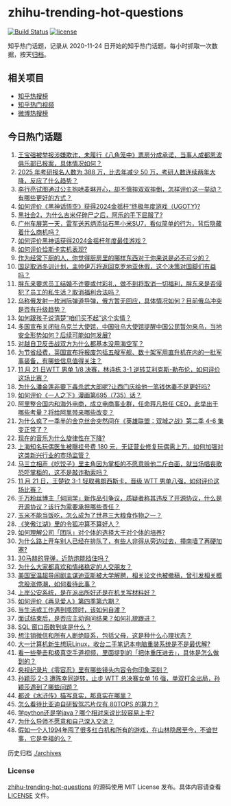 # zhihu-trending-hot-questions

[![Build Status](https://github.com/justjavac/zhihu-trending-hot-questions/workflows/ci/badge.svg?branch=master)](https://github.com/justjavac/zhihu-trending-hot-questions/actions)
[![license](https://img.shields.io/github/license/justjavac/zhihu-trending-hot-questions)](https://github.com/justjavac/zhihu-trending-hot-questions/blob/master/LICENSE)

知乎热门话题，记录从 2020-11-24
日开始的知乎热门话题。每小时抓取一次数据，按天[归档](./archives)。

## 相关项目

- [知乎热搜榜](https://github.com/justjavac/zhihu-trending-top-search)
- [知乎热门视频](https://github.com/justjavac/zhihu-trending-hot-video)
- [微博热搜榜](https://github.com/justjavac/weibo-trending-hot-search)

## 今日热门话题

<!-- BEGIN -->
<!-- 最后更新时间 Fri Nov 22 2024 04:08:54 GMT+0800 (China Standard Time) -->

1. [王宝强被举报涉嫌欺诈，未履行《八角笼中》票房分成承诺，当事人成都恩波俱乐部已报案，具体情况如何？](https://www.zhihu.com/question/4755690514)
1. [2025 年考研报名人数为 388 万，比去年减少 50 万，考研人数连续两年大降，反应了什么趋势？](https://www.zhihu.com/question/4736912829)
1. [李行亮试图通过公主抱哄麦琳开心，却不慎摔双双摔倒，怎样评价这一举动？有哪些更好的方式？](https://www.zhihu.com/question/4736463271)
1. [如何评价《黑神话悟空》获得2024金摇杆“终极年度游戏（UGOTY)?](https://www.zhihu.com/question/4713951227)
1. [黑社会2，为什么吉米仔碎尸之后，阿乐的手下屈服了?](https://www.zhihu.com/question/4678711414)
1. [广州车展第一天，雷军送苏炳添钻石黑小米SU7，看似简单的行为，背后隐藏着什么商机吗？](https://www.zhihu.com/question/4301105577)
1. [如何评价黑神话获得2024金摇杆年度最佳游戏？](https://www.zhihu.com/question/4783557412)
1. [如何评价恰斯卡实机表现?](https://www.zhihu.com/question/801638997)
1. [作为经常下厨的人，你觉得厨房里的哪样东西对于你来说是必不可少的？](https://www.zhihu.com/question/3462760195)
1. [国足取消冬训计划，主帅伊万将返回克罗地亚休假，这个决策对国脚们有益吗？](https://www.zhihu.com/question/4671026505)
1. [胖东来要求员工结婚不许要或付彩礼，做不到将取消一切福利，胖东来是否侵犯了员工的私生活？取消福利合法吗？](https://www.zhihu.com/question/4733480897)
1. [乌称俄发射一枚洲际弹道导弹，俄方暂无回应，具体情况如何？目前俄乌冲突是否有升级趋势？](https://www.zhihu.com/question/4746063108)
1. [如何跟孩子说清楚“咱们买不起”这个实情？](https://www.zhihu.com/question/665451884)
1. [多国宣布关闭驻乌克兰大使馆，中国驻乌大使馆提醒中国公民暂勿来乌，当地安全形势如何？后续可能如何发展?](https://www.zhihu.com/question/4716173600)
1. [对越自卫反击战双方为什么都基本没用海空军？](https://www.zhihu.com/question/674148334)
1. [为节省经费，英国宣布将报废包括五艘军舰、数十架军用直升机在内的一批军事装备，有哪些信息值得关注？](https://www.zhihu.com/question/4713468940)
1. [11 月 21 日WTT 男单 1/8 决赛，林诗栋 3-1 逆转艾利克斯-勒布伦，如何评价这场比赛？](https://www.zhihu.com/question/4752049037)
1. [为什么潘金莲非要下毒杀武大郎呢?让西门庆给他一笔钱休妻不是更好吗?](https://www.zhihu.com/question/3794754751)
1. [如何评价《一人之下》漫画第695（735）话？](https://www.zhihu.com/question/4757730041)
1. [阿里整合国内和海外电商，成立电商事业群，任命蒋凡担任 CEO，此举出于哪些考量？将给阿里带来哪些改变？](https://www.zhihu.com/question/4756298571)
1. [为什么疯了一季半的金克丝会突然间在《英雄联盟：双城之战》第二季 4-6 集变正常了？](https://www.zhihu.com/question/4496179110)
1. [现在的音乐为什么旋律性在下降?](https://www.zhihu.com/question/391234025)
1. [上海知名玩偶医生被曝挂号费 180 元，无证营业修复玩偶需上万，如何加强对这类新兴行业的市场监管？](https://www.zhihu.com/question/4660800293)
1. [马三立相声《吃饺子》里主角因为掌柜的不愿意赊他二斤白面，就当场唱丧歌恐吓掌柜的，这不是敲诈勒索吗？](https://www.zhihu.com/question/4696271147)
1. [11 月 21 日，王楚钦 3-1 轻取弗朗西斯卡，晋级 WTT 男单八强，如何评价这场比赛？](https://www.zhihu.com/question/4751947724)
1. [千万粉丝博主「何同学」新作品引争议，质疑者称其违反了开源协议，什么是开源协议？该行为需要承担哪些责任？](https://www.zhihu.com/question/4662784929)
1. [玉米不能当饭吃，怎么成为了世界三大粮食作物之一？](https://www.zhihu.com/question/337913080)
1. [《笑傲江湖》里的令狐冲算不算好人？](https://www.zhihu.com/question/420055434)
1. [如何理解公司「团队」对个体的选择大于对个体的培养?](https://www.zhihu.com/question/4077677388)
1. [为什么路上开车别人已经在排队了，有些人非得从旁边过去，撞南墙了再硬加塞?](https://www.zhihu.com/question/659445743)
1. [30马赫的导弹，近防炮能挡住吗？](https://www.zhihu.com/question/705027102)
1. [为什么大家都喜欢和情绪稳定的人交朋友？](https://www.zhihu.com/question/4688359300)
1. [美国室温超导闹剧主谋迪亚斯被大学解聘，相关论文也被撤稿，曾引发相关概念股涨停潮，如何看待此事？](https://www.zhihu.com/question/4715002656)
1. [上岸公安系统，是在派出所好还是在机关写材料好？](https://www.zhihu.com/question/666407916)
1. [如何评价《再见爱人》第四季第六期？](https://www.zhihu.com/question/4728103774)
1. [当生活或工作遇到瓶颈时，该如何自渡？](https://www.zhihu.com/question/4554467455)
1. [面试结束后，是否应主动询问结果？如何礼貌跟进？](https://www.zhihu.com/question/668860789)
1. [SQL 窗口函数到底是什么？](https://www.zhihu.com/question/563905239)
1. [想注销微信和所有人断绝联系，包括父母，这是种什么心理状态？](https://www.zhihu.com/question/4090103961)
1. [大一计算机新生想玩Linux，收台二手笔记本电脑重装系统是不是最优解?](https://www.zhihu.com/question/4318706626)
1. [看一些拳击和极真空手道视频，里面提到的「把体重压进去」，具体是怎么做到的？](https://www.zhihu.com/question/4392256170)
1. [央视纪录片《零容忍》里有哪些镜头内容令你印象深刻？](https://www.zhihu.com/question/512138599)
1. [孙颖莎 2-3 遭陈幸同逆转，止步 WTT 总决赛女单 16 强，单双打全出局，孙颖莎遇到了哪些问题？](https://www.zhihu.com/question/4732622344)
1. [都说《水浒传》描写真实，那真实在哪里？](https://www.zhihu.com/question/4663498394)
1. [怎么看待比亚迪自研智驾芯片仅有 80TOPS 的算力？](https://www.zhihu.com/question/4661663030)
1. [学python还是学java？哪个相对来说比较容易上手?](https://www.zhihu.com/question/4340636129)
1. [为什么导师不愿意和自己深入交流？](https://www.zhihu.com/question/585554935)
1. [假如一个人1994年囤了很多红白机和所有的游戏，在山林隐居至今，不谙世事，它是幸福的么？](https://www.zhihu.com/question/4344300633)

<!-- END -->

历史归档 [./archives](./archives)

### License

[zhihu-trending-hot-questions](https://github.com/justjavac/zhihu-trending-hot-questions)
的源码使用 MIT License 发布。具体内容请查看 [LICENSE](./LICENSE) 文件。
